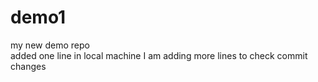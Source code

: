 # demo1
my new demo repo
<br>
added one line in local machine
I am adding more lines to check commit changes
